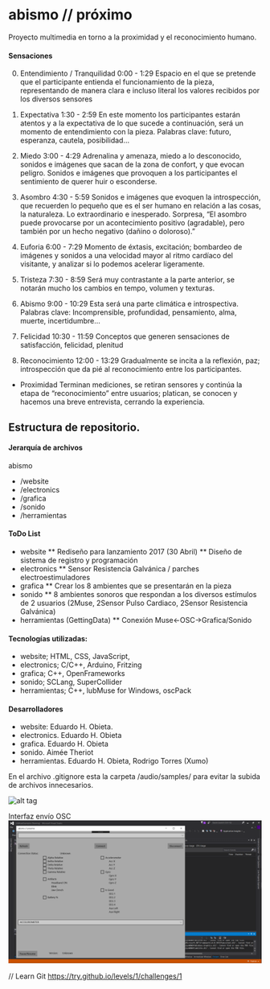 # abismo // próximo 
Proyecto multimedia en torno a la proximidad y el reconocimiento humano.

#### Sensaciones
0. Entendimiento / Tranquilidad 0:00 - 1:29
Espacio en el que se pretende que el participante entienda el funcionamiento de la pieza, representando de manera clara e incluso literal los valores recibidos por los diversos sensores

1. Expectativa 1:30 - 2:59
En este momento los participantes estarán atentos y a la expectativa de lo que sucede a continuación, será un momento de entendimiento con la pieza. Palabras clave: futuro, esperanza, cautela, posibilidad...

2. Miedo 3:00 - 4:29
Adrenalina y amenaza, miedo a lo desconocido, sonidos e imágenes que sacan de la zona de confort, y que evocan peligro. Sonidos e imágenes que provoquen a los participantes el sentimiento de querer huir o esconderse. 

3. Asombro 4:30 - 5:59
Sonidos e imágenes que evoquen la introspección, que recuerden lo pequeño que es el ser humano en relación a las cosas, la naturaleza. Lo extraordinario e inesperado. Sorpresa, “El asombro puede provocarse por un acontecimiento positivo (agradable), pero también por un hecho negativo (dañino o doloroso).”

4. Euforia 6:00 - 7:29
Momento de éxtasis, excitación; bombardeo de imágenes y sonidos a una velocidad mayor al ritmo cardíaco del visitante, y analizar si lo podemos acelerar ligeramente.

5. Tristeza 7:30 - 8:59
Será muy contrastante a la parte anterior, se notarán mucho los cambios en tempo, volumen y texturas.

6. Abismo 9:00 -  10:29
Esta será una parte climática e introspectiva. Palabras clave: Incomprensible, profundidad, pensamiento, alma, muerte, incertidumbre...

7. Felicidad 10:30 - 11:59
Conceptos que generen sensaciones de satisfacción, felicidad, plenitud

8. Reconocimiento 12:00 - 13:29
Gradualmente se incita a la reflexión, paz; introspección que da pié al reconocimiento entre los participantes.
- Proximidad
Terminan mediciones, se retiran sensores y continúa la etapa de “reconocimiento” entre usuarios; platican, se conocen y hacemos una breve entrevista, cerrando la experiencia.

## Estructura de repositorio.
#### Jerarquía de archivos
abismo
- /website
- /electronics
- /grafica
- /sonido
- /herramientas

#### ToDo List
* website
** Rediseño para lanzamiento 2017 (30 Abril)
** Diseño de sistema de registro y programación
* electronics
** Sensor Resistencia Galvánica / parches electroestimuladores
* grafica
** Crear los 8 ambientes que se presentarán en la pieza
* sonido
** 8 ambientes sonoros que respondan a los diversos estímulos de 2 usuarios (2Muse, 2Sensor Pulso Cardiaco, 2Sensor Resistencia Galvánica)
* herramientas (GettingData)
** Conexión Muse<-OSC->Grafica/Sonido

#### Tecnologías utilizadas:
* website; HTML, CSS, JavaScript, 
* electronics; C/C++, Arduino, Fritzing
* grafica; C++, OpenFrameworks
* sonido; SCLang, SuperCollider
* herramientas; C++, lubMuse for Windows, oscPack

#### Desarrolladores
* website: Eduardo H. Obieta.
* electronics. Eduardo H. Obieta
* grafica. Eduardo H. Obieta
* sonido. Aimée Theriot
* herramientas. Eduardo H. Obieta, Rodrigo Torres (Xumo)

En el archivo .gitignore esta la carpeta /audio/samples/ para evitar la subida de archivos innecesarios.

![alt tag](http://abismo.cc/images/agradecimiento_coverFB.png)

Interfaz envío OSC
![alt tag](https://github.com/laadeho/abismo/blob/master/website/images/UIosc.png?raw=true)

// Learn Git
https://try.github.io/levels/1/challenges/1